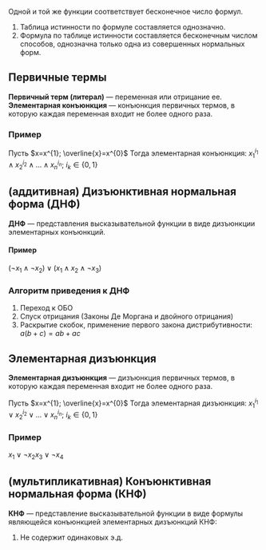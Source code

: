 Одной и той же функции соответствует бесконечное число формул.
1. Таблица истинности по формуле составляется однозначно.
2. Формула по таблице истинности составляется бесконечным числом способов, однозначна только одна из совершенных нормальных форм.
## Первичные термы

**Первичный терм (литерал)** — переменная или отрицание ее.
**Элементарная конъюнкция** — конъюнкция первичных термов, в которую каждая переменная входит не более одного раза.

### Пример

Пусть $x=x^{1}; \overline{x}=x^{0}$
Тогда элементарная конъюнкция: $x_{1}^{i_{1}}\land x_{2}^{i_{2}}\land\dots \land x_{n}^{i_{n}};\ i_{k}\in\{0,1\}$

## (аддитивная) Дизъюнктивная нормальная форма (ДНФ)

**ДНФ** — представления высказывательной функции в виде дизъюнкции элементарных конъюнкций.
#### Пример
$(\neg x_{1}\land \neg x_{2})\lor(x_{1}\land x_{2}\land \neg x_{3})$

### Алгоритм приведения к ДНФ

1. Переход к ОБО
2. Спуск отрицания (Законы Де Моргана и двойного отрицания)
3. Раскрытие скобок, применение первого закона дистрибутивности:
	   $a(b+c)=ab+ac$

## Элементарная дизъюнкция

**Элементарная дизъюнкция** — дизъюнкция первичных термов, в которую каждая переменная входит не более одного раза.

Пусть $x=x^{1}; \overline{x}=x^{0}$
Тогда элементарная дизъюнкция: $x_{1}^{i_{1}}\lor x_{2}^{i_{2}}\lor\dots \lor x_{n}^{i_{n}};\ i_{k}\in\{0,1\}$
### Пример
$x_{1}\lor \neg x_{2}x_{3}\lor \neg x_{4}$

## (мультипликативная) Конъюнктивная нормальная форма (КНФ)

**КНФ** — представление высказывательной функции в виде формулы являющейся конъюнкцией элементарных дизъюнкций
КНФ:
1. Не содержит одинаковых э.д.